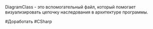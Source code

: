 DiagramClass - это вспомогательный файл, который помогает визуализировать цепочку наследования в архитектуре программы.

#Доработать #CSharp 